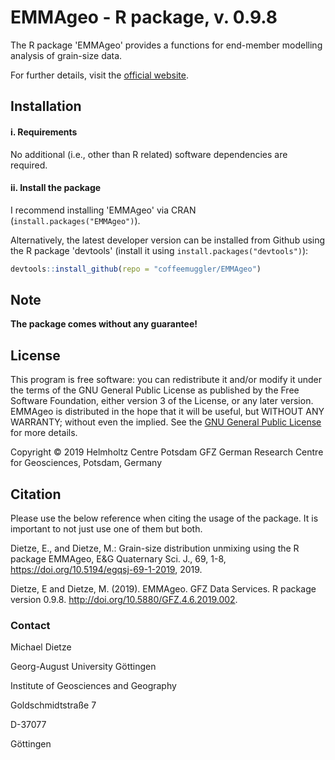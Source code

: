 # EMMAgeo - R package, v. 0.9.8

The R package 'EMMAgeo' provides a functions for end-member modelling analysis of grain-size data.

For further details, visit the  [official website](http://micha-dietze.de/pages/emmageo.html).

## Installation

#### i. Requirements

No additional (i.e., other than R related) software dependencies are required.

#### ii. Install the package

I recommend installing 'EMMAgeo' via CRAN (`install.packages("EMMAgeo")`).

Alternatively, the latest developer version can be installed from Github using the R package 'devtools' (install it using `install.packages("devtools")`):

```r
devtools::install_github(repo = "coffeemuggler/EMMAgeo")
```

## Note

**The package comes without any guarantee!**

## License

This program is free software: you can redistribute it and/or modify it under the terms of the GNU General Public License as published by the Free Software Foundation, either version 3 of the License, or any later version. EMMAgeo is distributed in the hope that it will be useful, but WITHOUT ANY WARRANTY; without even the implied. See the [GNU General Public License](https://github.com/coffeemuggler/EMMAgeo/blob/master/LICENSE.txt) for more details.

Copyright © 2019 Helmholtz Centre Potsdam GFZ German Research Centre for Geosciences, Potsdam, Germany

## Citation

Please use the below reference when citing the usage of the package. It is important to not just use one of them but both.

Dietze, E., and Dietze, M.: Grain-size distribution unmixing using the R package EMMAgeo, E&G
Quaternary Sci. J., 69, 1-8, https://doi.org/10.5194/egqsj-69-1-2019, 2019.

Dietze, E and Dietze, M. (2019). EMMAgeo. GFZ Data Services. R package version 0.9.8. http://doi.org/10.5880/GFZ.4.6.2019.002.

### Contact

Michael Dietze 

Georg-August University Göttingen

Institute of Geosciences and Geography

Goldschmidtstraße 7

D-37077

Göttingen